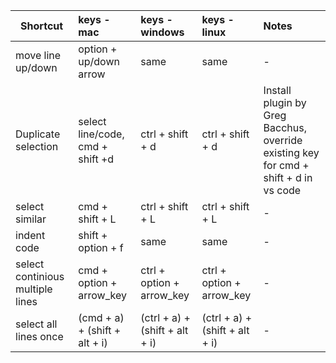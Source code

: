 | Shortcut         | keys - mac           | keys - windows  | keys -linux | Notes |
| ------------- |:-------------|:-----|:-----|:-----|
| move line up/down      |  option + up/down arrow | same | same | - |
| Duplicate selection      | select line/code, cmd + shift +d | ctrl + shift + d | ctrl + shift + d | Install plugin by Greg Bacchus, override existing key for cmd + shift + d in vs code|
| select similar | cmd + shift + L | ctrl + shift + L| ctrl + shift + L | - |
| indent code | shift + option + f | same| same | - |
| select continious multiple lines | cmd + option + arrow_key | ctrl + option + arrow_key| ctrl + option + arrow_key | - |
| select all lines once | (cmd + a) + (shift + alt + i) | (ctrl + a) + (shift + alt + i) | (ctrl + a) + (shift + alt + i) | - |